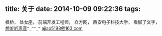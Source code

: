 title: 关于
date: 2014-10-09 09:22:36
tags:
---
枫桥，
处女座，
前端开发工程师，
立方网，
西安电子科技大学，
看腻了文字，[想听听声音](http://www.lizhi.fm/#/934251)`^_^^_^`
<ajiao5198@163.com>

